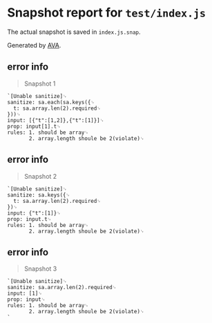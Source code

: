 # Snapshot report for `test/index.js`

The actual snapshot is saved in `index.js.snap`.

Generated by [AVA](https://ava.li).

## error info

> Snapshot 1

    `[Unable sanitize]␊
    sanitize: sa.each(sa.keys({␊
      t: sa.array.len(2).required␊
    }))␊
    input: [{"t":[1,2]},{"t":[1]}]␊
    prop: input[1].t␊
    rules: 1. should be array␊
           2. array.length shoule be 2(violate)␊
    

## error info

> Snapshot 2

    `[Unable sanitize]␊
    sanitize: sa.keys({␊
      t: sa.array.len(2).required␊
    })␊
    input: {"t":[1]}␊
    prop: input.t␊
    rules: 1. should be array␊
           2. array.length shoule be 2(violate)␊
    

## error info

> Snapshot 3

    `[Unable sanitize]␊
    sanitize: sa.array.len(2).required␊
    input: [1]␊
    prop: input␊
    rules: 1. should be array␊
           2. array.length shoule be 2(violate)␊
    `